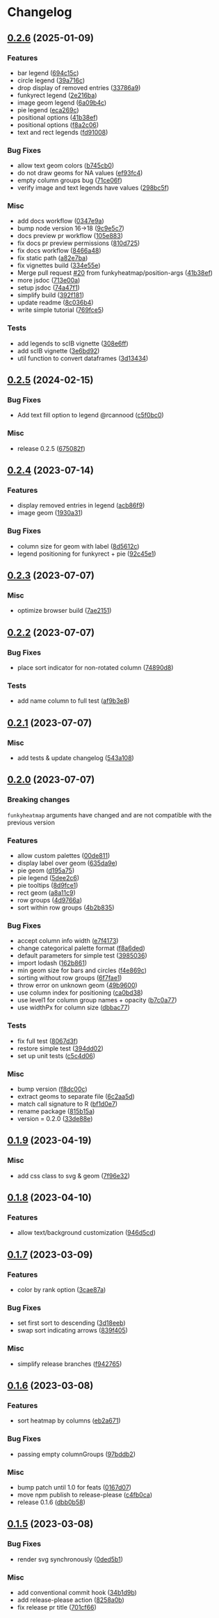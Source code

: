 # Changelog

## [0.2.6](https://github.com/funkyheatmap/funkyheatmapjs/compare/v0.2.5...v0.2.6) (2025-01-09)


### Features

* bar legend ([694c15c](https://github.com/funkyheatmap/funkyheatmapjs/commit/694c15cb3213b1b2a0d4a58ac5328ab6ecd552f3))
* circle legend ([39a716c](https://github.com/funkyheatmap/funkyheatmapjs/commit/39a716cf5e2bd3347179197504d1b8cc91823628))
* drop display of removed entries ([33786a9](https://github.com/funkyheatmap/funkyheatmapjs/commit/33786a9a8feead3e82ce833dfec833ce93920ba5))
* funkyrect legend ([2e216ba](https://github.com/funkyheatmap/funkyheatmapjs/commit/2e216ba4512871df5340146c2f0a9a549b68165a))
* image geom legend ([6a09b4c](https://github.com/funkyheatmap/funkyheatmapjs/commit/6a09b4cf02ee0d2dffdd5dcb38af2df4f3178471))
* pie legend ([eca269c](https://github.com/funkyheatmap/funkyheatmapjs/commit/eca269cb4ccba4d6a560fc66be575ec0212727d8))
* positional options ([41b38ef](https://github.com/funkyheatmap/funkyheatmapjs/commit/41b38ef789e22c6d9d4a54561d3201fc7bffee96))
* positional options ([f8a2c06](https://github.com/funkyheatmap/funkyheatmapjs/commit/f8a2c063c09047529426f8c9a73d3f3c9a8c42e0))
* text and rect legends ([fd91008](https://github.com/funkyheatmap/funkyheatmapjs/commit/fd91008e8db1ac185a767d6ec4fac7979b009acd))


### Bug Fixes

* allow text geom colors ([b745cb0](https://github.com/funkyheatmap/funkyheatmapjs/commit/b745cb0592b41209b26dc2fd4ceaf1b2c69e85dd))
* do not draw geoms for NA values ([ef93fc4](https://github.com/funkyheatmap/funkyheatmapjs/commit/ef93fc4db2eb621ea3f45a0b1575065b86725a68))
* empty column groups bug ([71ce06f](https://github.com/funkyheatmap/funkyheatmapjs/commit/71ce06f9a9e72a0933e98f1519790f6e8ec47fb9))
* verify image and text legends have values ([298bc5f](https://github.com/funkyheatmap/funkyheatmapjs/commit/298bc5fd9883feedc93a2834af86570e0d4c51cb))


### Misc

* add docs workflow ([0347e9a](https://github.com/funkyheatmap/funkyheatmapjs/commit/0347e9a69e92e12090a79290f2da429fbcd8dd9e))
* bump node version 16-&gt;18 ([9c9e5c7](https://github.com/funkyheatmap/funkyheatmapjs/commit/9c9e5c7b128b2b6228cb30f15efa15086c7c8879))
* docs preview pr workflow ([105e883](https://github.com/funkyheatmap/funkyheatmapjs/commit/105e8839584e33eeefff5b8faf256f775edf6cbc))
* fix docs pr preview permissions ([810d725](https://github.com/funkyheatmap/funkyheatmapjs/commit/810d725dfadaec31b6c1dfbd9f6fd3969c4a2225))
* fix docs workflow ([8466a48](https://github.com/funkyheatmap/funkyheatmapjs/commit/8466a4890bfa2aa89fe456f1cc8999be151ecc4f))
* fix static path ([a82e7ba](https://github.com/funkyheatmap/funkyheatmapjs/commit/a82e7ba675a3127ee88c6c81916f83d14b0584ce))
* fix vignettes build ([334e55e](https://github.com/funkyheatmap/funkyheatmapjs/commit/334e55e3f7090285843be71d63880fc457535ad6))
* Merge pull request [#20](https://github.com/funkyheatmap/funkyheatmapjs/issues/20) from funkyheatmap/position-args ([41b38ef](https://github.com/funkyheatmap/funkyheatmapjs/commit/41b38ef789e22c6d9d4a54561d3201fc7bffee96))
* more jsdoc ([713e00a](https://github.com/funkyheatmap/funkyheatmapjs/commit/713e00a94b4f6951c5b1f68bdc49f7c454b1dffa))
* setup jsdoc ([74a47f1](https://github.com/funkyheatmap/funkyheatmapjs/commit/74a47f1c7325408e14762a86d9f9ae881061b66e))
* simplify build ([392f181](https://github.com/funkyheatmap/funkyheatmapjs/commit/392f1819a09bc158f102729d942bf60cb8b56752))
* update readme ([8c036b4](https://github.com/funkyheatmap/funkyheatmapjs/commit/8c036b4eef1b770e27fb47b1464374f7286168dc))
* write simple tutorial ([769fce5](https://github.com/funkyheatmap/funkyheatmapjs/commit/769fce5a34e1e1d38af309e9f776b9eb9c53ea61))


### Tests

* add legends to scIB vignette ([308e6ff](https://github.com/funkyheatmap/funkyheatmapjs/commit/308e6ff35616555f2c551cd6a6c7c13b02d0539b))
* add scIB vignette ([3e6bd92](https://github.com/funkyheatmap/funkyheatmapjs/commit/3e6bd92ca660bcf219ab124e6dc4eae352acda9c))
* util function to convert dataframes ([3d13434](https://github.com/funkyheatmap/funkyheatmapjs/commit/3d13434a9019fbb68af9621fe57cf2944b234b60))

## [0.2.5](https://github.com/funkyheatmap/funkyheatmapjs/compare/v0.2.4...v0.2.5) (2024-02-15)

### Bug Fixes

* Add text fill option to legend @rcannood ([c5f0bc0](https://github.com/funkyheatmap/funkyheatmapjs/commit/c5f0bc0a65b01ddf04f87f35dea5705a01e36eb1))

### Misc

* release 0.2.5 ([675082f](https://github.com/funkyheatmap/funkyheatmapjs/commit/675082fa02495b3076469ae360a00c4717f5c480))

## [0.2.4](https://github.com/funkyheatmap/funkyheatmapjs/compare/v0.2.3...v0.2.4) (2023-07-14)


### Features

* display removed entries in legend ([acb86f9](https://github.com/funkyheatmap/funkyheatmapjs/commit/acb86f9fd06969dc46ef002ec16de294cfb77110))
* image geom ([1930a31](https://github.com/funkyheatmap/funkyheatmapjs/commit/1930a319b69267d07a00682d9c002a5f9fb87e6f))


### Bug Fixes

* column size for geom with label ([8d5612c](https://github.com/funkyheatmap/funkyheatmapjs/commit/8d5612c9ea2d21e7ae4bcae3c68880327b5567d4))
* legend positioning for funkyrect + pie ([92c45e1](https://github.com/funkyheatmap/funkyheatmapjs/commit/92c45e12af1d0cd843c60cabb82d8730321e9d63))

## [0.2.3](https://github.com/funkyheatmap/funkyheatmapjs/compare/v0.2.2...v0.2.3) (2023-07-07)


### Misc

* optimize browser build ([7ae2151](https://github.com/funkyheatmap/funkyheatmapjs/commit/7ae2151e0493f471c2d322cac25e213f87814a52))

## [0.2.2](https://github.com/funkyheatmap/funkyheatmapjs/compare/v0.2.1...v0.2.2) (2023-07-07)


### Bug Fixes

* place sort indicator for non-rotated column ([74890d8](https://github.com/funkyheatmap/funkyheatmapjs/commit/74890d8025bce7659a6304b8cd9e43839b1d08db))


### Tests

* add name column to full test ([af9b3e8](https://github.com/funkyheatmap/funkyheatmapjs/commit/af9b3e8416c990047906ef1937bc3289a6b42de4))

## [0.2.1](https://github.com/funkyheatmap/funkyheatmapjs/compare/v0.2.0...v0.2.1) (2023-07-07)


### Misc

* add tests & update changelog ([543a108](https://github.com/funkyheatmap/funkyheatmapjs/commit/543a10831aed4b095057735873904e39831bf1fb))

## [0.2.0](https://github.com/funkyheatmap/funkyheatmapjs/compare/v0.1.9...v0.2.0) (2023-07-07)

### Breaking changes
`funkyheatmap` arguments have changed and are not compatible with the previous version

### Features

* allow custom palettes ([00de811](https://github.com/funkyheatmap/funkyheatmapjs/commit/00de811e8a4e51050abfc057d0a7e154a5bce6ed))
* display label over geom ([635da9e](https://github.com/funkyheatmap/funkyheatmapjs/commit/635da9e41d211247ae4715bfd90a397f085ac5d1))
* pie geom ([d195a75](https://github.com/funkyheatmap/funkyheatmapjs/commit/d195a75cae4606a8ae64725d6a83bc3d119f1c8f))
* pie legend ([5dee2c6](https://github.com/funkyheatmap/funkyheatmapjs/commit/5dee2c68d9742595bbf884394c0bdba331389622))
* pie tooltips ([8d9fce1](https://github.com/funkyheatmap/funkyheatmapjs/commit/8d9fce1b12f085d5de74a8fbce32b845f19c9703))
* rect geom ([a8a11c9](https://github.com/funkyheatmap/funkyheatmapjs/commit/a8a11c9b82508c97f64b76faa66951b39a2445f0))
* row groups ([4d9766a](https://github.com/funkyheatmap/funkyheatmapjs/commit/4d9766a99323e5d096b4722c3d400a6ddbb1856b))
* sort within row groups ([4b2b835](https://github.com/funkyheatmap/funkyheatmapjs/commit/4b2b8356ad90cf1f8243a1ca155b7ac6416a15d6))


### Bug Fixes

* accept column info width ([e7f4173](https://github.com/funkyheatmap/funkyheatmapjs/commit/e7f41737eaf5d8f367a8a4f37ab610b2954e4d19))
* change categorical palette format ([f8a6ded](https://github.com/funkyheatmap/funkyheatmapjs/commit/f8a6dedcee3761552ff41984f6fc5d397fbcf920))
* default parameters for simple test ([3985036](https://github.com/funkyheatmap/funkyheatmapjs/commit/398503682e40de4ed03bb512c1728669e0173a1c))
* import lodash ([162b861](https://github.com/funkyheatmap/funkyheatmapjs/commit/162b861c5d554de89bbe8b55716780572b30d5cf))
* min geom size for bars and circles ([f4e869c](https://github.com/funkyheatmap/funkyheatmapjs/commit/f4e869c42344980f624ca0352e5a470ab55aed49))
* sorting without row groups ([6f7fae1](https://github.com/funkyheatmap/funkyheatmapjs/commit/6f7fae1c66aa1da677df5f29c09dfd5529eee0d4))
* throw error on unknown geom ([49b9600](https://github.com/funkyheatmap/funkyheatmapjs/commit/49b96005a0801a07e5d90bcb8624734c3cea0374))
* use column index for positioning ([ca0bd38](https://github.com/funkyheatmap/funkyheatmapjs/commit/ca0bd38ce642869780c51e66259b008ea7d83d81))
* use level1 for column group names + opacity ([b7c0a77](https://github.com/funkyheatmap/funkyheatmapjs/commit/b7c0a77a3a4f462115dac0084cb042fbfa27cbfa))
* use widthPx for column size ([dbbac77](https://github.com/funkyheatmap/funkyheatmapjs/commit/dbbac7731c0ffec1423396e3d9d48bd7a922b06a))


### Tests

* fix full test ([8067d3f](https://github.com/funkyheatmap/funkyheatmapjs/commit/8067d3f7f7ef9afab942ea73e0e54420c88eb7e7))
* restore simple test ([394dd02](https://github.com/funkyheatmap/funkyheatmapjs/commit/394dd020eead6b63b28757c7ed293421984d62bf))
* set up unit tests ([c5c4d06](https://github.com/funkyheatmap/funkyheatmapjs/commit/c5c4d0666f99b25f9ed54c44c859472d8b7d5627))


### Misc

* bump version ([f8dc00c](https://github.com/funkyheatmap/funkyheatmapjs/commit/f8dc00c7c7e0e9eeb57215abfa732949122818c9))
* extract geoms to separate file ([6c2aa5d](https://github.com/funkyheatmap/funkyheatmapjs/commit/6c2aa5daf80972d9e6b12b7cfa3530078655067c))
* match call signature to R ([bf1d0e7](https://github.com/funkyheatmap/funkyheatmapjs/commit/bf1d0e7da41bf688f02f87757ab892b630447cfd))
* rename package ([815b15a](https://github.com/funkyheatmap/funkyheatmapjs/commit/815b15a658b4c84dcc83ab9b59ed88de3e850c96))
* version = 0.2.0 ([33de88e](https://github.com/funkyheatmap/funkyheatmapjs/commit/33de88e62678f1fd79f1a085cd7029532978e18d))

## [0.1.9](https://github.com/mxposed/funkyheatmap-js/compare/v0.1.8...v0.1.9) (2023-04-19)


### Misc

* add css class to svg & geom ([7f96e32](https://github.com/mxposed/funkyheatmap-js/commit/7f96e324ff585d4b01b986fa347c1385f5394f09))

## [0.1.8](https://github.com/mxposed/funkyheatmap-js/compare/v0.1.7...v0.1.8) (2023-04-10)


### Features

* allow text/background customization ([946d5cd](https://github.com/mxposed/funkyheatmap-js/commit/946d5cd197cd0df43d98a54a71316eb68e71897f))

## [0.1.7](https://github.com/mxposed/funkyheatmap-js/compare/v0.1.6...v0.1.7) (2023-03-09)


### Features

* color by rank option ([3cae87a](https://github.com/mxposed/funkyheatmap-js/commit/3cae87a39b49181579ed17216ead7c822e722e72))


### Bug Fixes

* set first sort to descending ([3d18eeb](https://github.com/mxposed/funkyheatmap-js/commit/3d18eeb111e4e73cb6a7c878b68a191ca7cd00dc))
* swap sort indicating arrows ([839f405](https://github.com/mxposed/funkyheatmap-js/commit/839f405c755b699baf5074e0196a13a9ecd0ed0c))


### Misc

* simplify release branches ([f942765](https://github.com/mxposed/funkyheatmap-js/commit/f942765c405fe62fb2af9e1e7fec919941ffb0af))

## [0.1.6](https://github.com/mxposed/funkyheatmap-js/compare/v0.1.5...v0.1.6) (2023-03-08)


### Features

* sort heatmap by columns ([eb2a671](https://github.com/mxposed/funkyheatmap-js/commit/eb2a6711f62de304e4a2debe8e881ee1ff8ad842))


### Bug Fixes

* passing empty columnGroups ([97bddb2](https://github.com/mxposed/funkyheatmap-js/commit/97bddb2c005d46d1695a900e72ed81e07ab9701f))


### Misc

* bump patch until 1.0 for feats ([0167d07](https://github.com/mxposed/funkyheatmap-js/commit/0167d073cf0eedbcc22861bdf2bb948189a136a0))
* move npm publish to release-please ([c4fb0ca](https://github.com/mxposed/funkyheatmap-js/commit/c4fb0ca95848fe03fa6949a75473ee0a3fe22023))
* release 0.1.6 ([dbb0b58](https://github.com/mxposed/funkyheatmap-js/commit/dbb0b58a30e84bc344aa7c2341dea1906b9ff7c7))

## [0.1.5](https://github.com/mxposed/funkyheatmap-js/compare/v0.1.4...v0.1.5) (2023-03-08)


### Bug Fixes

* render svg synchronously ([0ded5b1](https://github.com/mxposed/funkyheatmap-js/commit/0ded5b1f16a6d2e092f4c3a38e4babd92411b1e9))


### Misc

* add conventional commit hook ([34b1d9b](https://github.com/mxposed/funkyheatmap-js/commit/34b1d9bb5563163e5a3dddacc78955f3ac9dda3d))
* add release-please action ([8258a0b](https://github.com/mxposed/funkyheatmap-js/commit/8258a0b4dca6561a9c984692e7296b1163224839))
* fix release pr title ([701cf66](https://github.com/mxposed/funkyheatmap-js/commit/701cf66d163cf85739010f6fbe6bbac894a5afac))

